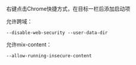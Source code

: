 右键点击Chrome快捷方式，在目标一栏后添加启动项

允许跨域：

`--disable-web-security --user-data-dir`

允许mix-content：

`--allow-running-insecure-content`